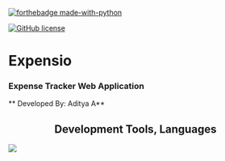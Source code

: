 [![forthebadge made-with-python](http://ForTheBadge.com/images/badges/made-with-python.svg)](https://www.python.org/) 

[![GitHub license](https://img.shields.io/github/license/Naereen/StrapDown.js.svg)](https://github.com/Naereen/StrapDown.js/blob/master/LICENSE)


<h1> Expensio </h1>

<h3> Expense Tracker Web Application </h3>

** Developed By: Aditya A**

<h2 align = "center"><strong><italic>Development Tools, Languages</italic></strong></h2> 

<p align = "left"> <img src = "https://img.shields.io/badge/amazon%20alexa-52b5f7?style=for-the-badge&logo=amazon%20alexa&logoColor=white" /> </p>
